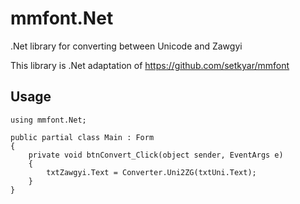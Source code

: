 # mmfont.Net
.Net library for converting between Unicode and Zawgyi

This library is .Net adaptation of https://github.com/setkyar/mmfont

## Usage

    using mmfont.Net;

    public partial class Main : Form
    {
        private void btnConvert_Click(object sender, EventArgs e)
        {
            txtZawgyi.Text = Converter.Uni2ZG(txtUni.Text);
        }
    }
